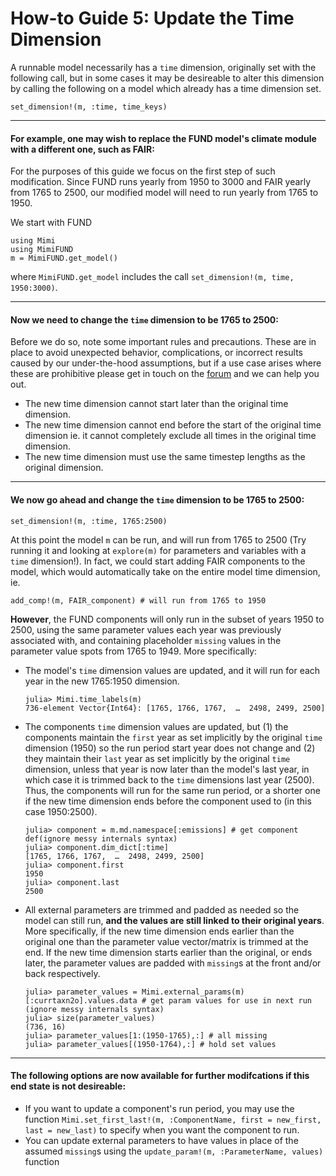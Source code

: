# How-to Guide 5: Update the Time Dimension

A runnable model necessarily has a `time` dimension, originally set with the following call, but in some cases it may be desireable to alter this dimension by calling the following on a model which already has a time dimension set.
```
set_dimension!(m, :time, time_keys)
```

----
#### For example, one may wish to replace the FUND model's climate module with a different one, such as FAIR:

For the purposes of this guide we focus on the first step of such modification. Since FUND runs yearly from 1950 to 3000 and FAIR yearly from 1765 to 2500, our modified model will need to run yearly from 1765 to 1950.

We start with FUND
```
using Mimi
using MimiFUND
m = MimiFUND.get_model()
```
where `MimiFUND.get_model` includes the call `set_dimension!(m, time, 1950:3000)`.

----
#### Now we need to change the `time` dimension to be 1765 to 2500:

Before we do so, note some important rules and precautions. These are in place to avoid unexpected behavior, complications, or incorrect results caused by our under-the-hood assumptions, but if a use case arises where these are prohibitive please get in touch on the [forum](https://forum.mimiframework.org) and we can help you out.

- The new time dimension cannot start later than the original time dimension.  
- The new time dimension cannot end before the start of the original time dimension ie. it cannot completely exclude all times in the original time dimension.
- The new time dimension must use the same timestep lengths as the original dimension.

----
#### We now go ahead and change the `time` dimension to be 1765 to 2500: 
```
set_dimension!(m, :time, 1765:2500)
```
At this point the model `m` can be run, and will run from 1765 to 2500 (Try running it and looking at `explore(m)` for parameters and variables with a `time` dimension!). In fact, we could start adding FAIR components to the model, which would automatically take on the entire model time dimension, ie.
```
add_comp!(m, FAIR_component) # will run from 1765 to 1950
```
**However**, the FUND components will only run in the subset of years 1950 to 2500, using the same parameter values each year was previously associated with, and containing placeholder `missing` values in the parameter value spots from 1765 to 1949. More specifically:

- The model's `time` dimension values are updated, and it will run for each year in the new 1765:1950 dimension.
    ```
    julia> Mimi.time_labels(m)
    736-element Vector{Int64}: [1765, 1766, 1767,  …  2498, 2499, 2500]
    ```
- The components `time` dimension values are updated, but (1) the components maintain the `first` year as set implicitly by the original `time` dimension (1950) so the run period start year does not change and (2) they maintain their `last` year as set implicitly by the original `time` dimension, unless that year is now later than the model's last year, in which case it is trimmed back to the `time` dimensions last year (2500).  Thus, the components will run for the same run period, or a shorter one if the new time dimension ends before the component used to (in this case 1950:2500).
    ```
    julia> component = m.md.namespace[:emissions] # get component def(ignore messy internals syntax)
    julia> component.dim_dict[:time]
    [1765, 1766, 1767,  …  2498, 2499, 2500]
    julia> component.first
    1950
    julia> component.last
    2500
    ```
- All external parameters are trimmed and padded as needed so the model can still run, **and the values are still linked to their original years**.  More specifically, if the new time dimension ends earlier than the original one than the parameter value vector/matrix is trimmed at the end.  If the new time dimension starts earlier than the original, or ends later, the parameter values are padded with `missing`s at the front and/or back respectively.
    ```
    julia> parameter_values = Mimi.external_params(m)[:currtaxn2o].values.data # get param values for use in next run (ignore messy internals syntax)
    julia> size(parameter_values)
    (736, 16)
    julia> parameter_values[1:(1950-1765),:] # all missing
    julia> parameter_values[(1950-1764),:] # hold set values
    ```
    
----
#### The following options are now available for further modifcations if this end state is not desireable:

- If you want to update a component's run period, you may use the function `Mimi.set_first_last!(m, :ComponentName, first = new_first, last = new_last)` to specify when you want the component to run.
- You can update external parameters to have values in place of the assumed `missing`s using the `update_param!(m, :ParameterName, values)` function 
